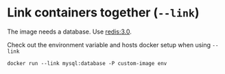 # Link containers together (`--link`)

The image needs a database. Use [redis:3.0](https://hub.docker.com/_/redis/).

Check out the environment variable and hosts docker setup when using `--link`

```
docker run --link mysql:database -P custom-image env
```
